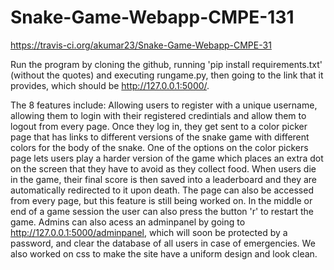 # Snake-Game-Webapp-CMPE-131

https://travis-ci.org/akumar23/Snake-Game-Webapp-CMPE-31

Run the program by cloning the github, running 'pip install requirements.txt' (without the quotes) and executing rungame.py, then going to the link that it provides, which should be http://127.0.0.1:5000/.

The 8 features include:
Allowing users to register with a unique username, allowing them to login with their registered credintials and allow them to logout from every page.
Once they log in, they get sent to a color picker page that has links to different versions of the snake game with different colors for the body of the snake.
One of the options on the color pickers page lets users play a harder version of the game which places an extra dot on the screen that they have to avoid as they collect food.
When users die in the game, their final score is then saved into a leaderboard and they are automatically redirected to it upon death. The page can also be accessed from every page, but this feature is still being worked on.
In the middle or end of a game session the user can also press the button 'r' to restart the game.
Admins can also acess an adminpanel by going to http://127.0.0.1:5000/adminpanel, which will soon be protected by a password, and clear the database of all users in case of emergencies.
We also worked on css to make the site have a uniform design and look clean.
